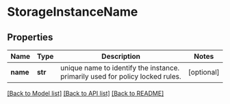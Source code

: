 # StorageInstanceName

## Properties
Name | Type | Description | Notes
------------ | ------------- | ------------- | -------------
**name** | **str** | unique name to identify the instance. primarily used for policy locked rules. | [optional] 

[[Back to Model list]](../README.md#documentation-for-models) [[Back to API list]](../README.md#documentation-for-api-endpoints) [[Back to README]](../README.md)

